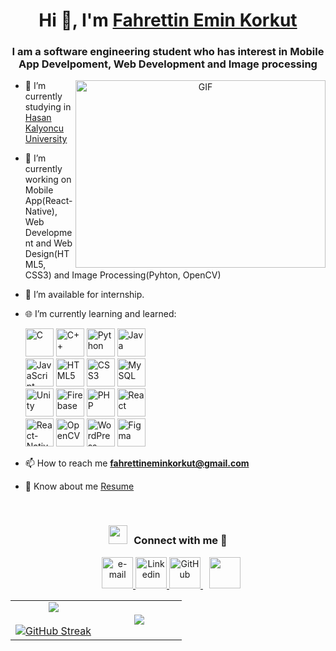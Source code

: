 <h1 align="center">Hi 👋, I'm <a href="https://100rabhcsmc.github.io/Me.io/" target="blank">
Fahrettin Emin Korkut</a></h1>
<h3 align="center">I am a software engineering student who has interest in Mobile App Develpoment, Web Development and Image processing</h3>

<a target="_blank" align="center">
  <img align="right" top="500" height="300" width="400" alt="GIF" src="https://media.giphy.com/media/SWoSkN6DxTszqIKEqv/giphy.gif">
</a>

- 🔭 I’m currently studying in <a href="https://www.hku.edu.tr" target="blank">Hasan Kalyoncu University</a>

- 🌱 I’m currently working on Mobile App(React-Native), Web Development and Web Design(HTML5, CSS3) and Image Processing(Pyhton, OpenCV)

- 🤝 I’m available for internship.

- 🌐 I’m currently learning and learned:
  <div>
	  <img src="https://w7.pngwing.com/pngs/724/306/png-transparent-c-logo-c-programming-language-icon-letter-c-blue-logo-computer-program-thumbnail.png" alt="C" width="45" height="45" margin-right="5">
	  <img src="https://icon2.cleanpng.com/20180408/xew/avb9b16cz.webp" alt="C++" width="45" height="45" margin-right="5">
	  <img src="https://banner2.cleanpng.com/20190623/yp/kisspng-python-computer-icons-programming-language-executa-1713885634631.webp" alt="Python" width="45" height="45" margin-right="5">
	  <img src="https://logos-world.net/wp-content/uploads/2022/07/Java-Logo.png" alt="Java" width="45" height="45" margin-right="5">
	  <br>
	  <img src="https://banner2.cleanpng.com/20190129/vxi/kisspng-javascript-web-applications-scalable-vector-graphi-1713908481051.webp" alt="JavaScript" width="45" height="45" margin-right="5">
	  <img src="https://banner2.cleanpng.com/20180802/tpl/8d69cc4026ef9ea2fbc9f5972dd52fe7.webp" alt="HTML5" width="45" height="45" margin-right="5">
	  <img src="https://cdn-icons-png.flaticon.com/512/919/919826.png" alt="CSS3" width="45" height="45" margin-right="5">
	  <img src="https://banner2.cleanpng.com/20180411/wre/avf0mauoj.webp" alt="MySQL" width="45" height="45" margin-right="5">
	  <br>
	  <img src="https://banner2.cleanpng.com/20180523/fuf/avqcugi94.webp" alt="Unity" width="45" height="45" margin-right="5">
	  <img src="https://encrypted-tbn0.gstatic.com/images?q=tbn:ANd9GcTuawUuQCcq6fD-KpdmL4QixUOyqQqdrVNIDg&s" alt="Firebase" width="45" height="45" margin-right="5">
	  <img src="https://banner2.cleanpng.com/20180904/xhu/kisspng-logo-image-computer-icons-php-portable-network-gra-william-davies-meng-mongodb-1713944344684.webp" alt="PHP" width="45" height="45" margin-right="5">
	  <img src="https://w7.pngwing.com/pngs/403/269/png-transparent-react-react-native-logos-brands-in-colors-icon.png" alt="React" width="45" height="45" margin-right="5">
	  <br>
	  <img src="https://cdn.worldvectorlogo.com/logos/react-native-1.svg" alt="React-Native" width="45" height="45" margin-right="5">
	  <img src="https://encrypted-tbn0.gstatic.com/images?q=tbn:ANd9GcT3q95452Z0TgKD_sieXJ-TAPsFpVk5NvBEAw&s" alt="OpenCV" width="45" height="45" margin-right="5">
	  <img src="https://w7.pngwing.com/pngs/170/529/png-transparent-wordpress-cms-logo-thumbnail.png" alt="WordPress" width="45" height="45" margin-right="5">
	  <img src="https://cdn4.iconfinder.com/data/icons/logos-brands-in-colors/3000/figma-logo-512.png" alt="Figma" width="45" height="45" margin-right="5">
  </div>

- 📫 How to reach me **fahrettineminkorkut@gmail.com**

- 📄 Know about me <a href="https://github.com/Emmicoke/Portfolio/blob/main/src/assets/pdf/KORKUTFahrettinEminCV.pdf" target="blank">Resume</a>
<br/>
<h3 align="center" > <img src="https://media.giphy.com/media/iY8CRBdQXODJSCERIr/giphy.gif" width="30" height="30" style="margin-right: 10px;">Connect with me 🤝 </h3>

<p align="center">

 <div align="center"  class="icons-social" style="margin-left: 10px;">
       <a href="mailto:fahrettineminkorkut@gmail.com"> <img
                    src="https://cdn4.iconfinder.com/data/icons/social-media-logos-6/512/112-gmail_email_mail-512.png"
                    alt="e-mail" width="50" height="50"> </a>
            <a href="https://www.linkedin.com/in/fahrettin-emin-korkut-b94698237/"> <img
                    src="https://encrypted-tbn0.gstatic.com/images?q=tbn:ANd9GcRokEYt0yyh6uNDKL8uksVLlhZ35laKNQgZ9g&s"
                    alt="Linkedin" width="50" height="50"> </a>
            <a href="https://github.com/Emmicoke"> <img
                    src="https://encrypted-tbn0.gstatic.com/images?q=tbn:ANd9GcSbqj9Ii13d6hx5a9kyLnC5A8A96LDSaSZv_w&s"
                    alt="GitHub" width="50" height="50"> </a>
             <a style="margin-left: 10px;" target="_blank" href="https://instagram.com/femin_korkut">
			<img src="https://img.freepik.com/free-vector/instagram-logo_1199-122.jpg?semt=ais_hybrid" width="50" height="50"></a>
      </div>

</p>
<table align="center">
<tr border="none">
<td width="50%" align="center">

  <img  align="center"  src="https://github-readme-stats.vercel.app/api?username=Emmicoke&theme=dark&show_icons=true&count_private=true" />
  <br></br>
  <a href="https://git.io/streak-stats"><img src="https://streak-stats.demolab.com?user=Emmicoke&theme=dark" alt="GitHub Streak" /></a>
</td>

<td width="50%" align="center">

  <img  align="center"  src="https://github-readme-stats.anuraghazra1.vercel.app/api/top-langs/?username=Emmicoke&theme=dark&hide_border=false&no-bg=true&no-frame=true&langs_count=10"/>
  </td>
</tr>
</table>

